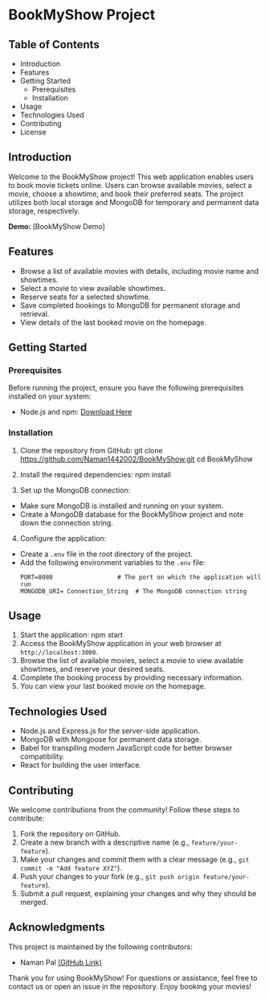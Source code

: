 # BookMyShow Project

## Table of Contents
- Introduction
- Features
- Getting Started
  - Prerequisites
  - Installation
- Usage
- Technologies Used
- Contributing
- License

## Introduction
Welcome to the BookMyShow project! This web application enables users to book movie tickets online. Users can browse available movies, select a movie, choose a showtime, and book their preferred seats. The project utilizes both local storage and MongoDB for temporary and permanent data storage, respectively.

**Demo:** [BookMyShow Demo]


## Features
- Browse a list of available movies with details, including movie name and showtimes.
- Select a movie to view available showtimes.
- Reserve seats for a selected showtime.
- Save completed bookings to MongoDB for permanent storage and retrieval.
- View details of the last booked movie on the homepage.

## Getting Started
### Prerequisites
Before running the project, ensure you have the following prerequisites installed on your system:

- Node.js and npm: [Download Here](https://nodejs.org/)

### Installation
1. Clone the repository from GitHub:
   git clone https://github.com/Naman1442002/BookMyShow.git
   cd BookMyShow
2. Install the required dependencies:
    npm install

3. Set up the MongoDB connection:
- Make sure MongoDB is installed and running on your system.
- Create a MongoDB database for the BookMyShow project and note down the connection string.

4. Configure the application:
- Create a `.env` file in the root directory of the project.
- Add the following environment variables to the `.env` file:
  ```
  PORT=8080                  # The port on which the application will run
  MONGODB_URI= Connection_String  # The MongoDB connection string
  ```

## Usage
1. Start the application:  npm start
2. Access the BookMyShow application in your web browser at `http://localhost:3000`.
3. Browse the list of available movies, select a movie to view available showtimes, and reserve your desired seats.
4. Complete the booking process by providing necessary information.
5. You can view your last booked movie on the homepage.

## Technologies Used
- Node.js and Express.js for the server-side application.
- MongoDB with Mongoose for permanent data storage.
- Babel for transpiling modern JavaScript code for better browser compatibility.
- React for building the user interface.

## Contributing
We welcome contributions from the community! Follow these steps to contribute:
1. Fork the repository on GitHub.
2. Create a new branch with a descriptive name (e.g., `feature/your-feature`).
3. Make your changes and commit them with a clear message (e.g., `git commit -m "Add feature XYZ"`).
4. Push your changes to your fork (e.g., `git push origin feature/your-feature`).
5. Submit a pull request, explaining your changes and why they should be merged.


## Acknowledgments
This project is maintained by the following contributors:
- Naman Pal [(GitHub Link)](https://github.com/Naman1442002/)


Thank you for using BookMyShow! For questions or assistance, feel free to contact us or open an issue in the repository. Enjoy booking your movies!
   
   
   
